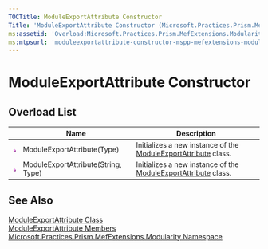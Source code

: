 ```yaml
---
TOCTitle: ModuleExportAttribute Constructor
Title: 'ModuleExportAttribute Constructor (Microsoft.Practices.Prism.MefExtensions.Modularity)'
ms:assetid: 'Overload:Microsoft.Practices.Prism.MefExtensions.Modularity.ModuleExportAttribute.\#ctor'
ms:mtpsurl: 'moduleexportattribute-constructor-mspp-mefextensions-modularity.md'
---
```


# ModuleExportAttribute Constructor

## Overload List

<table>
<thead>
<tr class="header">
<th> </th>
<th>Name</th>
<th>Description</th>
</tr>
</thead>
<tbody>
<tr class="odd">
<td><img src="/patterns-practices/reference/images/public-method.gif" alt="Public method"/></td>
<td>ModuleExportAttribute(Type)</td>
<td><div class="summary">
Initializes a new instance of the <a href="/patterns-practices/reference/moduleexportattribute-class-mspp-mefextensions-modularity" data-raw-source="[ModuleExportAttribute](/patterns-practices/reference/moduleexportattribute-class-mspp-mefextensions-modularity)">ModuleExportAttribute</a> class.
</div></td>
</tr>
<tr class="even">
<td><img src="/patterns-practices/reference/images/public-method.gif" alt="Public method"/></td>
<td>ModuleExportAttribute(String, Type)</td>
<td><div class="summary">
Initializes a new instance of the <a href="/patterns-practices/reference/moduleexportattribute-class-mspp-mefextensions-modularity" data-raw-source="[ModuleExportAttribute](/patterns-practices/reference/moduleexportattribute-class-mspp-mefextensions-modularity)">ModuleExportAttribute</a> class.
</div></td>
</tr>
</tbody>
</table>

## See Also

[ModuleExportAttribute Class](/patterns-practices/reference/moduleexportattribute-class-mspp-mefextensions-modularity)  
[ModuleExportAttribute Members](/patterns-practices/reference/moduleexportattribute-members-mspp-mefextensions-modularity)  
[Microsoft.Practices.Prism.MefExtensions.Modularity Namespace](/patterns-practices/reference/mspp-mefextensions-modularity-namespace)
